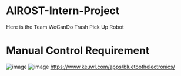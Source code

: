# AIROST-Intern-Project
Here is the Team WeCanDo Trash Pick Up Robot

# Manual Control Requirement
![image](https://github.com/user-attachments/assets/25f1d797-4a8e-4121-9e85-d7c0a8a1bd45)
![image](https://github.com/user-attachments/assets/5574e9c3-d051-4ce8-a0c8-8131608b62f0)
https://www.keuwl.com/apps/bluetoothelectronics/






